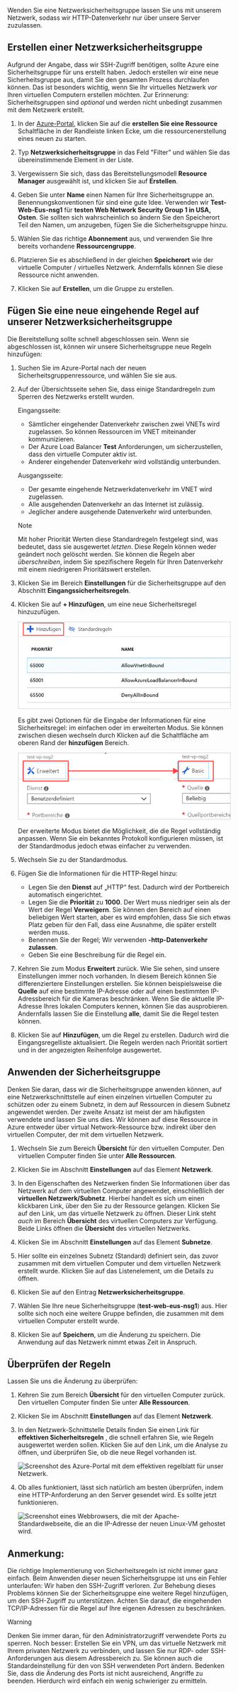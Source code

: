 Wenden Sie eine Netzwerksicherheitsgruppe lassen Sie uns mit unserem Netzwerk, sodass wir HTTP-Datenverkehr nur über unsere Server zuzulassen.

## <a name="create-a-network-security-group"></a>Erstellen einer Netzwerksicherheitsgruppe

Aufgrund der Angabe, dass wir SSH-Zugriff benötigen, sollte Azure eine Sicherheitsgruppe für uns erstellt haben. Jedoch erstellen wir eine neue Sicherheitsgruppe aus, damit Sie den gesamten Prozess durchlaufen können. Das ist besonders wichtig, wenn Sie Ihr virtuelles Netzwerk _vor_ Ihren virtuellen Computern erstellen möchten. Zur Erinnerung: Sicherheitsgruppen sind _optional_ und werden nicht unbedingt zusammen mit dem Netzwerk erstellt.

1. In der [Azure-Portal](https://portal.azure.com?azure-portal=true), klicken Sie auf die **erstellen Sie eine Ressource** Schaltfläche in der Randleiste linken Ecke, um die ressourcenerstellung eines neuen zu starten.

1. Typ **Netzwerksicherheitsgruppe** in das Feld "Filter" und wählen Sie das übereinstimmende Element in der Liste.

1. Vergewissern Sie sich, dass das Bereitstellungsmodell **Resource Manager** ausgewählt ist, und klicken Sie auf **Erstellen**.

1. Geben Sie unter **Name** einen Namen für Ihre Sicherheitsgruppe an. Benennungskonventionen für sind eine gute Idee. Verwenden wir **Test-Web-Eus-nsg1** für **testen Web Network Security Group 1 in USA, Osten**. Sie sollten sich wahrscheinlich so ändern Sie den Speicherort Teil den Namen, um anzugeben, fügen Sie die Sicherheitsgruppe hinzu.

1. Wählen Sie das richtige **Abonnement** aus, und verwenden Sie Ihre bereits vorhandene **Ressourcengruppe**.

1. Platzieren Sie es abschließend in der gleichen **Speicherort** wie der virtuelle Computer / virtuelles Netzwerk. Andernfalls können Sie diese Ressource nicht anwenden.

1. Klicken Sie auf **Erstellen**, um die Gruppe zu erstellen.

## <a name="add-a-new-inbound-rule-to-our-network-security-group"></a>Fügen Sie eine neue eingehende Regel auf unserer Netzwerksicherheitsgruppe

Die Bereitstellung sollte schnell abgeschlossen sein. Wenn sie abgeschlossen ist, können wir unsere Sicherheitsgruppe neue Regeln hinzufügen:

1. Suchen Sie im Azure-Portal nach der neuen Sicherheitsgruppenressource, und wählen Sie sie aus.

1. Auf der Übersichtsseite sehen Sie, dass einige Standardregeln zum Sperren des Netzwerks erstellt wurden.

    Eingangsseite:

    - Sämtlicher eingehender Datenverkehr zwischen zwei VNETs wird zugelassen. So können Ressourcen im VNET miteinander kommunizieren.
    - Der Azure Load Balancer **Test** Anforderungen, um sicherzustellen, dass den virtuelle Computer aktiv ist.
    - Anderer eingehender Datenverkehr wird vollständig unterbunden.  

    Ausgangsseite:  
    - Der gesamte eingehende Netzwerkdatenverkehr im VNET wird zugelassen.
    - Alle ausgehenden Datenverkehr an das Internet ist zulässig.
    - Jeglicher andere ausgehende Datenverkehr wird unterbunden.

    > [!NOTE]  
    > Mit hoher Priorität Werten diese Standardregeln festgelegt sind, was bedeutet, dass sie ausgewertet _letzten_. Diese Regeln können weder geändert noch gelöscht werden. Sie können die Regeln aber _überschreiben_, indem Sie spezifischere Regeln für Ihren Datenverkehr mit einem niedrigeren Prioritätswert erstellen.

1. Klicken Sie im Bereich **Einstellungen** für die Sicherheitsgruppe auf den Abschnitt **Eingangssicherheitsregeln**.

1. Klicken Sie auf **+ Hinzufügen**, um eine neue Sicherheitsregel hinzuzufügen.

    ![Screenshot des Azure-Portal mit der eingangssicherheitsregeln regeleinstellungen mit hervorgehobener Schaltfläche "hinzufügen".](../media/8-add-rule.png)

    Es gibt zwei Optionen für die Eingabe der Informationen für eine Sicherheitsregel: im einfachen oder im erweiterten Modus. Sie können zwischen diesen wechseln durch Klicken auf die Schaltfläche am oberen Rand der **hinzufügen** Bereich.

    ![Ein Paar von Screenshots der Azure-Portal mit dem Umschalten zwischen Basic "und" erweiterte Regel, mit Eingaben einen Pfeil zwischen den beiden Status der Umschaltfläche hervorgehoben.](../media/8-advanced-create-rule.png)

    Der erweiterte Modus bietet die Möglichkeit, die die Regel vollständig anpassen. Wenn Sie ein bekanntes Protokoll konfigurieren müssen, ist der Standardmodus jedoch etwas einfacher zu verwenden.

1. Wechseln Sie zu der Standardmodus.

1. Fügen Sie die Informationen für die HTTP-Regel hinzu:

    - Legen Sie den **Dienst** auf „HTTP“ fest. Dadurch wird der Portbereich automatisch eingerichtet.
    - Legen Sie die **Priorität** zu **1000**. Der Wert muss niedriger sein als der Wert der Regel **Verweigern**. Sie können den Bereich auf einen beliebigen Wert starten, aber es wird empfohlen, dass Sie sich etwas Platz geben für den Fall, dass eine Ausnahme, die später erstellt werden muss.
    - Benennen Sie der Regel; Wir verwenden **-http-Datenverkehr zulassen**.
    - Geben Sie eine Beschreibung für die Regel ein.

1. Kehren Sie zum Modus **Erweitert** zurück. Wie Sie sehen, sind unsere Einstellungen immer noch vorhanden. In diesem Bereich können Sie differenziertere Einstellungen erstellen. Sie können beispielsweise die **Quelle** auf eine bestimmte IP-Adresse oder auf einen bestimmten IP-Adressbereich für die Kameras beschränken. Wenn Sie die aktuelle IP-Adresse Ihres lokalen Computers kennen, können Sie das ausprobieren. Andernfalls lassen Sie die Einstellung **alle**, damit Sie die Regel testen können.

1. Klicken Sie auf **Hinzufügen**, um die Regel zu erstellen. Dadurch wird die Eingangsregelliste aktualisiert. Die Regeln werden nach Priorität sortiert und in der angezeigten Reihenfolge ausgewertet.

## <a name="apply-the-security-group"></a>Anwenden der Sicherheitsgruppe

Denken Sie daran, dass wir die Sicherheitsgruppe anwenden können, auf eine Netzwerkschnittstelle auf einen einzelnen virtuellen Computer zu schützen oder zu einem Subnetz, in dem auf Ressourcen in diesem Subnetz angewendet werden. Der zweite Ansatz ist meist der am häufigsten verwendete und lassen Sie uns dies. Wir können auf diese Ressource in Azure entweder über virtual Network-Ressource bzw. indirekt über den virtuellen Computer, der mit dem virtuellen Netzwerk.

1. Wechseln Sie zum Bereich **Übersicht** für den virtuellen Computer. Den virtuellen Computer finden Sie unter **Alle Ressourcen**.

1. Klicken Sie im Abschnitt **Einstellungen** auf das Element **Netzwerk**.

1. In den Eigenschaften des Netzwerken finden Sie Informationen über das Netzwerk auf dem virtuellen Computer angewendet, einschließlich der **virtuellen Netzwerk/Subnetz**. Hierbei handelt es sich um einen klickbaren Link, über den Sie zu der Ressource gelangen. Klicken Sie auf den Link, um das virtuelle Netzwerk zu öffnen. Dieser Link steht _auch_ im Bereich **Übersicht** des virtuellen Computers zur Verfügung. Beide Links öffnen die **Übersicht** des virtuellen Netzwerks.

1. Klicken Sie im Abschnitt **Einstellungen** auf das Element **Subnetze**.

1. Hier sollte ein einzelnes Subnetz (Standard) definiert sein, das zuvor zusammen mit dem virtuellen Computer und dem virtuellen Netzwerk erstellt wurde. Klicken Sie auf das Listenelement, um die Details zu öffnen.

1. Klicken Sie auf den Eintrag **Netzwerksicherheitsgruppe**.

1. Wählen Sie Ihre neue Sicherheitsgruppe (**test-web-eus-nsg1**) aus. Hier sollte sich noch eine weitere Gruppe befinden, die zusammen mit dem virtuellen Computer erstellt wurde.

1. Klicken Sie auf **Speichern**, um die Änderung zu speichern. Die Anwendung auf das Netzwerk nimmt etwas Zeit in Anspruch.

## <a name="verify-the-rules"></a>Überprüfen der Regeln

Lassen Sie uns die Änderung zu überprüfen:

1. Kehren Sie zum Bereich **Übersicht** für den virtuellen Computer zurück. Den virtuellen Computer finden Sie unter **Alle Ressourcen**.

1. Klicken Sie im Abschnitt **Einstellungen** auf das Element **Netzwerk**.

1. In den Netzwerk-Schnittstelle Details finden Sie einen Link für **effektiven Sicherheitsregeln** , die schnell erfahren Sie, wie Regeln ausgewertet werden sollen. Klicken Sie auf den Link, um die Analyse zu öffnen, und überprüfen Sie, ob die neue Regel vorhanden ist.

    ![Screenshot des Azure-Portal mit dem effektiven regelblatt für unser Netzwerk.](../media/8-effective-rules.png)

1. Ob alles funktioniert, lässt sich natürlich am besten überprüfen, indem eine HTTP-Anforderung an den Server gesendet wird. Es sollte jetzt funktionieren.

    ![Screenshot eines Webbrowsers, die mit der Apache-Standardwebseite, die an die IP-Adresse der neuen Linux-VM gehostet wird.](../media/6-apache-works.png)

## <a name="one-more-thing"></a>Anmerkung:

Die richtige Implementierung von Sicherheitsregeln ist nicht immer ganz einfach. Beim Anwenden dieser neuen Sicherheitsgruppe ist uns ein Fehler unterlaufen: Wir haben den SSH-Zugriff verloren. Zur Behebung dieses Problems können Sie der Sicherheitsgruppe eine weitere Regel hinzufügen, um den SSH-Zugriff zu unterstützen. Achten Sie darauf, die eingehenden TCP/IP-Adressen für die Regel auf Ihre eigenen Adressen zu beschränken.

> [!WARNING]  
> Denken Sie immer daran, für den Administratorzugriff verwendete Ports zu sperren. Noch besser: Erstellen Sie ein VPN, um das virtuelle Netzwerk mit Ihrem privaten Netzwerk zu verbinden, und lassen Sie nur RDP- oder SSH-Anforderungen aus diesem Adressbereich zu. Sie können auch die Standardeinstellung für den von SSH verwendeten Port ändern. Bedenken Sie, dass die Änderung des Ports ist nicht ausreichend, Angriffe zu beenden. Hierdurch wird einfach ein wenig schwieriger zu ermitteln.